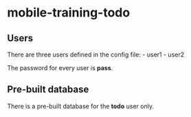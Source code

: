 # mobile-training-todo

## Users

There are three users defined in the config file:
	- user1
	- user2

The password for every user is **pass**.

## Pre-built database

There is a pre-built database for the **todo** user only.